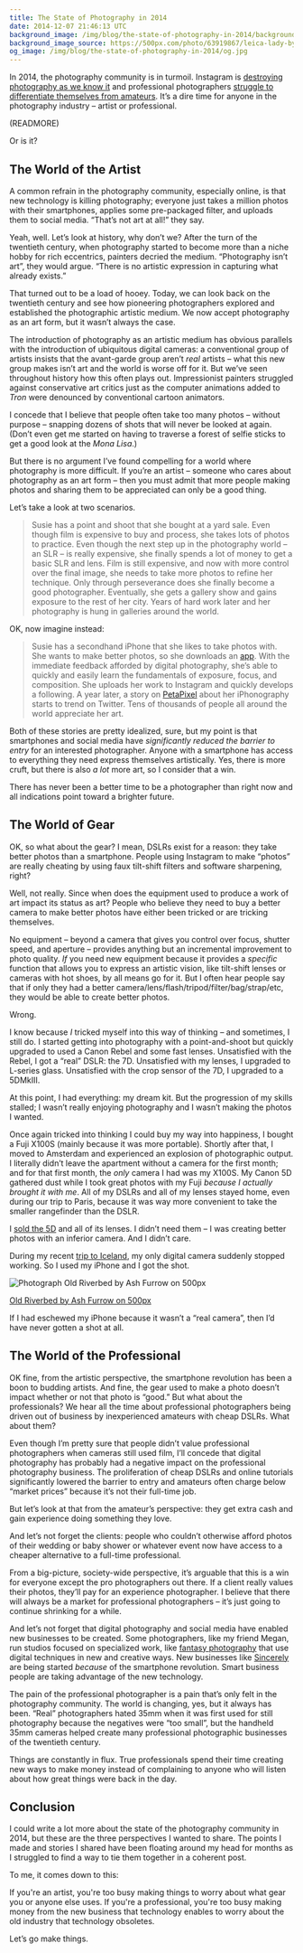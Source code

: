 ```yaml
---
title: The State of Photography in 2014
date: 2014-12-07 21:46:13 UTC
background_image: /img/blog/the-state-of-photography-in-2014/background.jpg
background_image_source: https://500px.com/photo/63919867/leica-lady-by-ash-furrow
og_image: /img/blog/the-state-of-photography-in-2014/og.jpg
---
```


In 2014, the photography community is in turmoil. Instagram is [destroying photography as we know it](http://www.theguardian.com/technology/2012/jul/19/instagram-debasing-real-photography?INTCMP=SRCH) and professional photographers [struggle to differentiate themselves from amateurs](http://photography-on-the.net/forum/showthread.php?t=1140101). It’s a dire time for anyone in the photography industry – artist or professional. 

(READMORE)

Or is it? 

## The World of the Artist

A common refrain in the photography community, especially online, is that new technology is killing photography; everyone just takes a million photos with their smartphones, applies some pre-packaged filter, and uploads them to social media. “That’s not art at all!” they say. 

Yeah, well. Let’s look at history, why don’t we? After the turn of the twentieth century, when photography started to become more than a niche hobby for rich eccentrics, painters decried the medium. “Photography isn’t art”, they would argue. “There is no artistic expression in capturing what already exists.”

That turned out to be a load of hooey. Today, we can look back on the twentieth century and see how pioneering photographers explored and established the photographic artistic medium. We now accept photography as an art form, but it wasn’t always the case. 

The introduction of photography as an artistic medium has obvious parallels with the introduction of ubiquitous digital cameras: a conventional group of artists insists that the avant-garde group aren’t *real* artists – what this new group makes isn’t art and the world is worse off for it. But we’ve seen throughout history how this often plays out. Impressionist painters struggled against conservative art critics just as the computer animations added to *Tron* were denounced by conventional cartoon animators.

I concede that I believe that people often take too many photos – without purpose – snapping dozens of shots that will never be looked at again. (Don’t even get me started on having to traverse a forest of selfie sticks to get a good look at the *Mona Lisa*.)

But there is no argument I’ve found compelling for a world where photography is more difficult. If you’re an artist – someone who cares about photography as an art form – then you must admit that more people making photos and sharing them to be appreciated can only be a good thing. 

Let’s take a look at two scenarios. 

> Susie has a point and shoot that she bought at a yard sale. Even though film is expensive to buy and process, she takes lots of photos to practice. Even though the next step up in the photography world – an SLR – is really expensive, she finally spends a lot of money to get a basic SLR and lens. Film is still expensive, and now with more control over the final image, she needs to take more photos to refine her technique. Only through perseverance does she finally become a good photographer. Eventually, she gets a gallery show and gains exposure to the rest of her city. Years of hard work later and her photography is hung in galleries around the world. 

OK, now imagine instead:

> Susie has a secondhand iPhone that she likes to take photos with. She wants to make better photos, so she downloads an [app](http://shootmanual.co). With the immediate feedback afforded by digital photography, she’s able to quickly and easily learn the fundamentals of exposure, focus, and composition. She uploads her work to Instagram and quickly develops a following. A year later, a story on [PetaPixel](http://petapixel.com) about her iPhonography starts to trend on Twitter. Tens of thousands of people all around the world appreciate her art. 

Both of these stories are pretty idealized, sure, but my point is that smartphones and social media have *significantly reduced the barrier to entry* for an interested photographer. Anyone with a smartphone has access to everything they need express themselves artistically. Yes, there is more cruft, but there is also *a lot* more art, so I consider that a win. 

There has never been a better time to be a photographer than right now and all indications point toward a brighter future. 

## The World of Gear

OK, so what about the gear? I mean, DSLRs exist for a reason: they take better photos than a smartphone. People using Instagram to make “photos” are really cheating by using faux tilt-shift filters and software sharpening, right? 

Well, not really. Since when does the equipment used to produce a work of art impact its status as art? People who believe they need to buy a better camera to make better photos have either been tricked or are tricking themselves. 

No equipment – beyond a camera that gives you control over focus, shutter speed, and aperture – provides anything but an incremental improvement to photo quality. *If* you need new equipment because it provides a *specific* function that allows you to express an artistic vision, like tilt-shift lenses or cameras with hot shoes, by all means go for it. But I often hear people say that if only they had a better camera/lens/flash/tripod/filter/bag/strap/etc, they would be able to create better photos. 

Wrong. 

I know because *I* tricked myself into this way of thinking – and sometimes, I still do. I started getting into photography with a point-and-shoot but quickly upgraded to used a Canon Rebel and some fast lenses. Unsatisfied with the Rebel, I got a “real” DSLR: the 7D. Unsatisfied with my lenses, I upgraded to L-series glass. Unsatisfied with the crop sensor of the 7D, I upgraded to a 5DMkIII.

At this point, I had everything: my dream kit. But the progression of my skills stalled; I wasn’t really enjoying photography and I wasn’t making the photos I wanted. 

Once again tricked into thinking I could buy my way into happiness, I bought a Fuji X100S (mainly because it was more portable). Shortly after that, I moved to Amsterdam and experienced an explosion of photographic output. I literally didn’t leave the apartment without a camera for the first month; and for that first month, the *only* camera I had was my X100S. My Canon 5D gathered dust while I took great photos with my Fuji *because I actually brought it with me*. All of my DSLRs and all of my lenses stayed home, even during our trip to Paris, because it was way more convenient to take the smaller rangefinder than the DSLR. 

I [sold the 5D](/blog/doubling-down-on-mirrorless/) and all of its lenses. I didn’t need them – I was creating better photos with an inferior camera. And I didn’t care. 

During my recent [trip to Iceland](/blog/workcation-2014/), my only digital camera suddenly stopped working. So I used my iPhone and I got the shot. 

<div class="pixels-photo">
  <p><img src="https://ppcdn.500px.org/91786937/90828c38f2fcf0a37787c6080d06d6ca786a4539/4.jpg" alt="Photograph Old Riverbed by Ash Furrow on 500px"></p>
  <a href="https://500px.com/photo/91786937/old-riverbed-by-ash-furrow">Old Riverbed by Ash Furrow on 500px</a>

</div>

<script type="text/javascript" src="https://500px.com/embed.js"></script>

If I had eschewed my iPhone because it wasn’t a “real camera”, then I’d have never gotten a shot at all. 

## The World of the Professional

OK fine, from the artistic perspective, the smartphone revolution has been a boon to budding artists. And fine, the gear used to make a photo doesn’t impact whether or not that photo is “good.” But what about the professionals? We hear all the time about professional photographers being driven out of business by inexperienced amateurs with cheap DSLRs. What about them? 

Even though I’m pretty sure that people didn’t value professional photographers when cameras still used film, I’ll concede that digital photography has probably had a negative impact on the professional photography business. The proliferation of cheap DSLRs and online tutorials significantly lowered the barrier to entry and amateurs often charge below “market prices” because it’s not their full-time job. 

But let’s look at that from the amateur’s perspective: they get extra cash and gain experience doing something they love. 

And let’s not forget the clients: people who couldn’t otherwise afford photos of their wedding or baby shower or whatever event now have access to a cheaper alternative to a full-time professional. 

From a big-picture, society-wide perspective, it’s arguable that this is a win for everyone except the pro photographers out there. If a client really values their photos, they’ll pay for an experience photographer. I believe that there will always be a market for professional photographers – it’s just going to continue shrinking for a while.

And let’s not forget that digital photography and social media have enabled new businesses to be created. Some photographers, like my friend Megan, run studios focused on specialized work, like [fantasy photography](http://www.dragon-flystudio.ca) that use digital techniques in new and creative ways. New businesses like [Sincerely](https://sincerely.com) are being started *because* of the smartphone revolution. Smart business people are taking advantage of the new technology. 

The pain of the professional photographer is a pain that’s only felt in the photography community. The world is changing, yes, but it always has been. “Real” photographers hated 35mm when it was first used for still photography because the negatives were “too small”, but the handheld 35mm cameras helped create many professional photographic businesses of the twentieth century. 

Things are constantly in flux. True professionals spend their time creating new ways to make money instead of complaining to anyone who will listen about how great things were back in the day. 

## Conclusion

I could write a lot more about the state of the photography community in 2014, but these are the three perspectives I wanted to share. The points I made and stories I shared have been floating around my head for months as I struggled to find a way to tie them together in a coherent post.

To me, it comes down to this: 

If you're an artist, you're too busy making things to worry about what gear you or anyone else uses. If you're a professional, you're too busy making money from the new business that technology enables to worry about the old industry that technology obsoletes. 

Let’s go make things. 